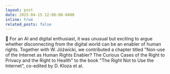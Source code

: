 ```yaml
---
layout: post
date: 2025-04-15 12:00:00-0400
inline: true
related_posts: false
---
```


📝 For an AI and digital enthusiast, it was unusual but exciting to argue whether disconnecting from the digital world can be an enabler of human rights. Together with W. Jóźwicki, we contributed a chapter titled "Non-use of the Internet as Human Rights Enabler? The Curious Cases of the Right to Privacy and the Right to Health" to the book "The Right Not to Use the Internet", co-edited by D. Kloza et al.